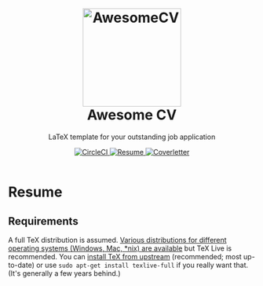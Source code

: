 <h1 align="center">
  <a href="https://github.com/posquit0/Awesome-CV" title="AwesomeCV Documentation">
    <img alt="AwesomeCV" src="https://github.com/posquit0/Awesome-CV/raw/master/icon.png" width="200px" height="200px" />
  </a>
  <br />
  Awesome CV
</h1>

<p align="center">
  LaTeX template for your outstanding job application
</p>

<div align="center">
  <a href="https://circleci.com/gh/posquit0/Awesome-CV">
    <img alt="CircleCI" src="https://travis-ci.org/TidalPaladin/Awesome-CV.svg?branch=master" />

  </a>
  <a
  href="https://raw.githubusercontent.com/tidalpaladin/Awesome-CV/master/resume/resume.pdf">
    <img alt="Resume" src="https://img.shields.io/badge/resume-pdf-green.svg" />
  </a>
  <a
  href="https://raw.githubusercontent.com/tidalpaladin/Awesome-CV/master/coverletter/coverletter.pdf">
    <img alt="Coverletter" src="https://img.shields.io/badge/coverletter-pdf-green.svg" />
  </a>
</div>

<br />

# Resume

## Requirements

A full TeX distribution is assumed.  [Various distributions for different operating systems (Windows, Mac, \*nix) are available](http://tex.stackexchange.com/q/55437) but TeX Live is recommended.
You can [install TeX from upstream](http://tex.stackexchange.com/q/1092) (recommended; most up-to-date) or use `sudo apt-get install texlive-full` if you really want that.  (It's generally a few years behind.)
